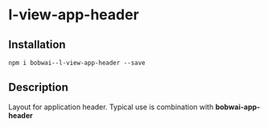 # l-view-app-header

## Installation

    npm i bobwai--l-view-app-header --save

## Description

Layout for application header. Typical use is combination with **bobwai-app-header**
